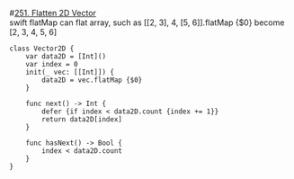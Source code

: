 #[251. Flatten 2D Vector](https://leetcode.com/problems/flatten-2d-vector/)  
swift flatMap can flat array, such as [[2, 3], 4, [5, 6]].flatMap {$0} become [2, 3, 4, 5, 6]

```
class Vector2D {
    var data2D = [Int]()
    var index = 0
    init(_ vec: [[Int]]) {
        data2D = vec.flatMap {$0}
    }
    
    func next() -> Int {
        defer {if index < data2D.count {index += 1}}
        return data2D[index]
    }
    
    func hasNext() -> Bool {
        index < data2D.count
    }
}

```


